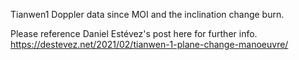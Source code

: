 Tianwen1 Doppler data since MOI and the inclination change burn.

Please reference Daniel Estévez's post here for further info.  
https://destevez.net/2021/02/tianwen-1-plane-change-manoeuvre/
